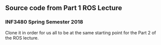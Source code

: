 ## Source code from Part 1 ROS Lecture
### INF3480 Spring Semester 2018

Clone it in order for us all to be at the same starting point for the Part 2 of the ROS lecture.
